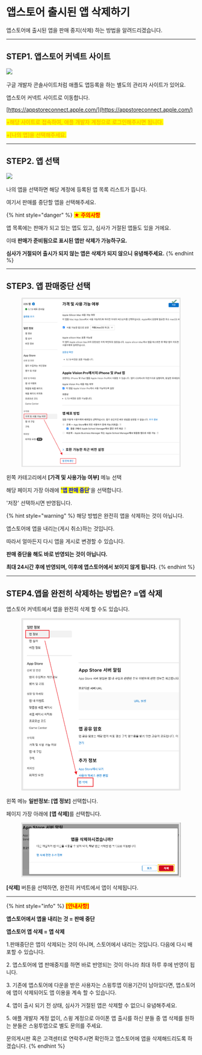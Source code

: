 # 앱스토어 출시된 앱 삭제하기

앱스토어에 출시된 앱을 판매 중지(삭제) 하는 방법을 알려드리겠습니다.&#x20;

***



## **STEP1. 앱스토어 커넥트 사이트**&#x20;

![](https://wp.swing2app.co.kr/wp-content/uploads/2018/09/%EC%95%A0%ED%94%8C%EC%82%AD%EC%A0%9C1.png)

구글 개발자 콘솔사이트처럼 애플도 앱등록을 하는 별도의 관리자 사이트가 있어요.

앱스토어 커넥트 사이트로 이동합니다.&#x20;

[https://appstoreconnect.apple.com/](https://appstoreconnect.apple.com/)

<mark style="color:orange;">+해당 사이트로 접속하여, 애플 개발자 계정으로 로그인해주시면 됩니다.</mark>

<mark style="color:orange;">+\[나의 앱]을 선택해주세요.</mark>

***

&#x20;

## **STEP2. 앱 선택**

![](https://wp.swing2app.co.kr/wp-content/uploads/2018/09/%EC%95%A0%ED%94%8C%EC%82%AD%EC%A0%9C2.png)

나의 앱을 선택하면 해당 계정에 등록된 앱 목록 리스트가 뜹니다.

여기서 판매를 중단할 앱을 선택해주세요.

{% hint style="danger" %}
<mark style="color:red;">**★ 주의사항**</mark>

앱 목록에는 판매가 되고 있는 앱도 있고, 심사가 거절된 앱들도 있을 거에요.

이때 **판매가 준비됨으로 표시된 앱만 삭제가 가능하구요.**

**심사가 거절되어 출시가 되지 않는 앱은 삭제가 되지 않으니 유념해주세요.**&#x20;
{% endhint %}

***

&#x20;

## **STEP3. 앱 판매중단 선택**&#x20;

<figure><img src="../../.gitbook/assets/애플 앱 판매중단1.png" alt=""><figcaption></figcaption></figure>

왼쪽 카테고리에서 **\[가격 및 사용가능 여부]** 메뉴 선택

해당 페이지 가장 아래에 <mark style="color:blue;">**'앱 판매 중단**</mark>'을 선택합니다.

'저장' 선택하시면 반영됩니다.&#x20;

{% hint style="warning" %}
해당 방법은 완전히 앱을 삭제하는 것이 아닙니다.

앱스토어에 앱을 내리는(게시 취소)하는 것입니다.

따라서 얼마든지 다시 앱을 게시로 변경할 수 있습니다.&#x20;

**판매 중단을 해도 바로 반영되는 것이 아닙니다.**&#x20;

**최대 24시간 후에 반영되며, 이후에 앱스토어에서 보이지 않게 됩니다.**
{% endhint %}



***



## **STEP4.앱을 완전히 삭제하는 방법은? =앱 삭제**

앱스토어 커넥트에서 앱을 완전히 삭제 할 수도 있습니다.&#x20;

<div align="left"><figure><img src="../../.gitbook/assets/애플 앱 삭제1.png" alt=""><figcaption></figcaption></figure></div>

왼쪽 메뉴 **일반정보: \[앱 정보]** 선택합니다.&#x20;

페이지 가장 아래에 **\[앱 삭제]**&#xB97C; 선택합니다.&#x20;

<figure><img src="../../.gitbook/assets/애플 앱 삭제2.png" alt=""><figcaption></figcaption></figure>

**\[삭제]** 버튼을 선택하면, 완전히 커넥트에서 앱이 삭제됩니다.



***

{% hint style="info" %}
<mark style="color:red;">**\[안내사항]**</mark>

**앱스토어에서 앱을 내리는 것 = 판매 중단**

**앱스토어 앱 삭제 = 앱 삭제**&#x20;

1.판매중단은 앱이 삭제되는 것이 아니며, 스토어에서 내리는 것입니다. 다음에 다시 배포할 수 있습니다.&#x20;

2\. 앱스토어에 앱 판매중지를 하면 바로 반영되는 것이 아니라 최대 하루 후에 반영이 됩니다.

3\. 기존에 앱스토어에 다운을 받은 사용자는 스윙투앱 이용기간이 남아있다면, 앱스토어에 앱이 삭제되어도 앱 이용을 계속 할 수 있습니다.

4\. 앱이 출시 되기 전 상태, 심사가 거절된 앱은 삭제할 수 없으니 유념해주세요.

5\. 애플 개발자 계정 없이, 스윙 계정으로 아이폰 앱 출시를 하신 분들 중 앱 삭제를 원하는 분들은 스윙투앱으로 별도 문의를 주세요.

문의게시판 혹은 고객센터로 연락주시면 확인하고 앱스토어에 앱을 삭제해드리도록 하겠습니다.
{% endhint %}

